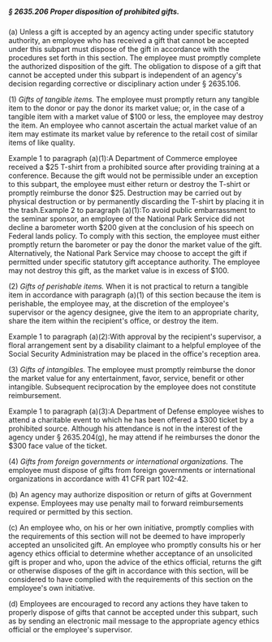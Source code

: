 ##### § 2635.206 Proper disposition of prohibited gifts. #####

(a) Unless a gift is accepted by an agency acting under specific statutory authority, an employee who has received a gift that cannot be accepted under this subpart must dispose of the gift in accordance with the procedures set forth in this section. The employee must promptly complete the authorized disposition of the gift. The obligation to dispose of a gift that cannot be accepted under this subpart is independent of an agency's decision regarding corrective or disciplinary action under § 2635.106.

(1) *Gifts of tangible items.* The employee must promptly return any tangible item to the donor or pay the donor its market value; or, in the case of a tangible item with a market value of $100 or less, the employee may destroy the item. An employee who cannot ascertain the actual market value of an item may estimate its market value by reference to the retail cost of similar items of like quality.

Example 1 to paragraph (a)(1):A Department of Commerce employee received a $25 T-shirt from a prohibited source after providing training at a conference. Because the gift would not be permissible under an exception to this subpart, the employee must either return or destroy the T-shirt or promptly reimburse the donor $25. Destruction may be carried out by physical destruction or by permanently discarding the T-shirt by placing it in the trash.Example 2 to paragraph (a)(1):To avoid public embarrassment to the seminar sponsor, an employee of the National Park Service did not decline a barometer worth $200 given at the conclusion of his speech on Federal lands policy. To comply with this section, the employee must either promptly return the barometer or pay the donor the market value of the gift. Alternatively, the National Park Service may choose to accept the gift if permitted under specific statutory gift acceptance authority. The employee may not destroy this gift, as the market value is in excess of $100.

(2) *Gifts of perishable items.* When it is not practical to return a tangible item in accordance with paragraph (a)(1) of this section because the item is perishable, the employee may, at the discretion of the employee's supervisor or the agency designee, give the item to an appropriate charity, share the item within the recipient's office, or destroy the item.

Example 1 to paragraph (a)(2):With approval by the recipient's supervisor, a floral arrangement sent by a disability claimant to a helpful employee of the Social Security Administration may be placed in the office's reception area.

(3) *Gifts of intangibles.* The employee must promptly reimburse the donor the market value for any entertainment, favor, service, benefit or other intangible. Subsequent reciprocation by the employee does not constitute reimbursement.

Example 1 to paragraph (a)(3):A Department of Defense employee wishes to attend a charitable event to which he has been offered a $300 ticket by a prohibited source. Although his attendance is not in the interest of the agency under § 2635.204(g), he may attend if he reimburses the donor the $300 face value of the ticket.

(4) *Gifts from foreign governments or international organizations.* The employee must dispose of gifts from foreign governments or international organizations in accordance with 41 CFR part 102-42.

(b) An agency may authorize disposition or return of gifts at Government expense. Employees may use penalty mail to forward reimbursements required or permitted by this section.

(c) An employee who, on his or her own initiative, promptly complies with the requirements of this section will not be deemed to have improperly accepted an unsolicited gift. An employee who promptly consults his or her agency ethics official to determine whether acceptance of an unsolicited gift is proper and who, upon the advice of the ethics official, returns the gift or otherwise disposes of the gift in accordance with this section, will be considered to have complied with the requirements of this section on the employee's own initiative.

(d) Employees are encouraged to record any actions they have taken to properly dispose of gifts that cannot be accepted under this subpart, such as by sending an electronic mail message to the appropriate agency ethics official or the employee's supervisor.